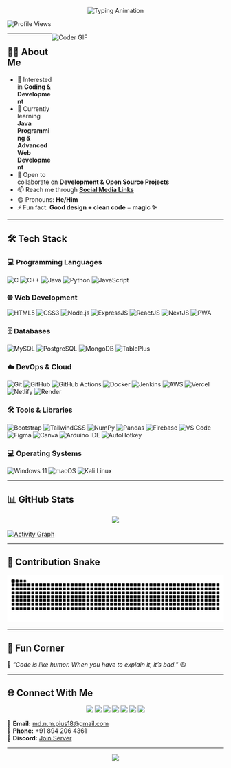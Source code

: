 <!-- Animated Typing Banner -->
<p align="center">
  <img src="https://readme-typing-svg.herokuapp.com?font=Fira+Code&size=28&duration=2800&pause=2000&color=00F700&center=true&vCenter=true&width=700&lines=Hi+👋,+I'm+MD+NAYAJ+MONDAL;Full-Stack+Developer+💻;Open+Source+Enthusiast+🌍;Tech+Explorer+🚀" alt="Typing Animation" />
</p>

<!-- Profile Views -->
<p align="left"> 
  <img src="https://komarev.com/ghpvc/?username=mdnm18&label=Profile%20Views&color=blue&style=plastic" alt="Profile Views" /> 
</p>

<!-- GIF -->
<img align="right" src="https://media.giphy.com/media/SWoSkN6DxTszqIKEqv/giphy.gif" alt="Coder GIF" width="400" height="320">

---

## 👨‍💻 About Me  
- 👀 Interested in **Coding & Development**  
- 🌱 Currently learning **Java Programming & Advanced Web Development**  
- 💞 Open to collaborate on **Development & Open Source Projects**  
- 📫 Reach me through **[Social Media Links](#-connect-with-me)**  
- 😄 Pronouns: **He/Him**  
- ⚡ Fun fact: **Good design + clean code = magic ✨**  

---

## 🛠️ Tech Stack  

### 💻 Programming Languages  
![C](https://img.shields.io/badge/C-00599C?style=for-the-badge&logo=c&logoColor=white)
![C++](https://img.shields.io/badge/C%2B%2B-00599C?style=for-the-badge&logo=cplusplus&logoColor=white)
![Java](https://img.shields.io/badge/Java-007396?style=for-the-badge&logo=java&logoColor=white)
![Python](https://img.shields.io/badge/Python-3776AB?style=for-the-badge&logo=python&logoColor=white)
![JavaScript](https://img.shields.io/badge/JavaScript-F7DF1E?style=for-the-badge&logo=javascript&logoColor=black)

### 🌐 Web Development  
![HTML5](https://img.shields.io/badge/HTML5-E34F26?style=for-the-badge&logo=html5&logoColor=white)
![CSS3](https://img.shields.io/badge/CSS3-1572B6?style=for-the-badge&logo=css3&logoColor=white)
![Node.js](https://img.shields.io/badge/Node.js-339933?style=for-the-badge&logo=node.js&logoColor=white)
![ExpressJS](https://img.shields.io/badge/Express-000000?style=for-the-badge&logo=express&logoColor=white)
![ReactJS](https://img.shields.io/badge/React-61DAFB?style=for-the-badge&logo=react&logoColor=black)
![NextJS](https://img.shields.io/badge/Next.js-000000?style=for-the-badge&logo=nextdotjs&logoColor=white)
![PWA](https://img.shields.io/badge/PWA-FF6C00?style=for-the-badge&logo=googlechrome&logoColor=white)

### 🗄️ Databases  
![MySQL](https://img.shields.io/badge/MySQL-003B57?style=for-the-badge&logo=mysql&logoColor=white)
![PostgreSQL](https://img.shields.io/badge/PostgreSQL-336791?style=for-the-badge&logo=postgresql&logoColor=white)
![MongoDB](https://img.shields.io/badge/MongoDB-47A248?style=for-the-badge&logo=mongodb&logoColor=white)
![TablePlus](https://img.shields.io/badge/TablePlus-2A9D8F?style=for-the-badge&logo=tableplus&logoColor=white)

### ☁️ DevOps & Cloud  
![Git](https://img.shields.io/badge/Git-F05032?style=for-the-badge&logo=git&logoColor=white)
![GitHub](https://img.shields.io/badge/GitHub-181717?style=for-the-badge&logo=github&logoColor=white)
![GitHub Actions](https://img.shields.io/badge/GitHub_Actions-2088FF?style=for-the-badge&logo=githubactions&logoColor=white)
![Docker](https://img.shields.io/badge/Docker-2496ED?style=for-the-badge&logo=docker&logoColor=white)
![Jenkins](https://img.shields.io/badge/Jenkins-D24939?style=for-the-badge&logo=jenkins&logoColor=white)
![AWS](https://img.shields.io/badge/AWS-232F3E?style=for-the-badge&logo=amazonaws&logoColor=white)
![Vercel](https://img.shields.io/badge/Vercel-000000?style=for-the-badge&logo=vercel&logoColor=white)
![Netlify](https://img.shields.io/badge/Netlify-00C7B7?style=for-the-badge&logo=netlify&logoColor=white)
![Render](https://img.shields.io/badge/Render-00AEEF?style=for-the-badge&logo=render&logoColor=white)

### 🛠️ Tools & Libraries  
![Bootstrap](https://img.shields.io/badge/Bootstrap-7952B3?style=for-the-badge&logo=bootstrap&logoColor=white)
![TailwindCSS](https://img.shields.io/badge/TailwindCSS-38B2AC?style=for-the-badge&logo=tailwindcss&logoColor=white)
![NumPy](https://img.shields.io/badge/NumPy-013243?style=for-the-badge&logo=numpy&logoColor=white)
![Pandas](https://img.shields.io/badge/Pandas-150458?style=for-the-badge&logo=pandas&logoColor=white)
![Firebase](https://img.shields.io/badge/Firebase-FFCA28?style=for-the-badge&logo=firebase&logoColor=black)
![VS Code](https://img.shields.io/badge/VS_Code-007ACC?style=for-the-badge&logo=visualstudiocode&logoColor=white)
![Figma](https://img.shields.io/badge/Figma-F24E1E?style=for-the-badge&logo=figma&logoColor=white)
![Canva](https://img.shields.io/badge/Canva-00C4CC?style=for-the-badge&logo=canva&logoColor=white)
![Arduino IDE](https://img.shields.io/badge/Arduino_IDE-00979D?style=for-the-badge&logo=arduino&logoColor=white)
![AutoHotkey](https://img.shields.io/badge/AutoHotkey-0C7B93?style=for-the-badge&logo=autohotkey&logoColor=white)

### 💻 Operating Systems  
![Windows 11](https://img.shields.io/badge/Windows_11-0078D6?style=for-the-badge&logo=windows&logoColor=white)
![macOS](https://img.shields.io/badge/macOS-000000?style=for-the-badge&logo=apple&logoColor=white)
![Kali Linux](https://img.shields.io/badge/Kali_Linux-00A1E4?style=for-the-badge&logo=kali-linux&logoColor=white)

---

## 📊 GitHub Stats  


<p align="center">
<!--   <img src="https://github-readme-stats.vercel.app/api?username=mdnm18&show_icons=true&theme=radical&hide_border=true&count_private=true" height="170"/> -->
  <img src="https://github-readme-streak-stats.herokuapp.com/?user=mdnm18&theme=radical&hide_border=true&background=0D1117&stroke=00E676&ring=00E676&fire=00E676&currStreakLabel=00E676" height="170"/>
</p>

<p align="center">
<!--   <img src="https://github-readme-stats.vercel.app/api/top-langs/?username=mdnm18&layout=compact&theme=radical&hide_border=true" height="170"/> -->
</p>


<!-- Activity Graph -->
[![Activity Graph](https://github-readme-activity-graph.vercel.app/graph?username=mdnm18&theme=react-dark&hide_border=true&line=00E676&point=FFFFFF)](https://github.com/ashutosh00710/github-readme-activity-graph)

---

## 🐍 Contribution Snake  
![Snake animation](https://github.com/mdnm18/mdnm18/blob/output/snake.svg)

---

## 🎉 Fun Corner  
💬 *"Code is like humor. When you have to explain it, it’s bad."* 😆  

---

## 🌐 Connect With Me  

<p align="center">
  <a href="https://my-portfolio-website-eight-pi.vercel.app/index.html"><img src="https://img.shields.io/badge/Portfolio-000000?style=for-the-badge&logo=vercel&logoColor=white"/></a>
  <a href="https://www.linkedin.com/in/md-nayaj-mondal"><img src="https://img.shields.io/badge/LinkedIn-0A66C2?style=for-the-badge&logo=linkedin&logoColor=white"/></a>
  <a href="https://github.com/mdnm18"><img src="https://img.shields.io/badge/GitHub-181717?style=for-the-badge&logo=github&logoColor=white"/></a>
  <a href="https://x.com/MD_N_M_18"><img src="https://img.shields.io/badge/Twitter-1DA1F2?style=for-the-badge&logo=x&logoColor=white"/></a>
  <a href="https://www.instagram.com/md._n.m._india_18"><img src="https://img.shields.io/badge/Instagram-E4405F?style=for-the-badge&logo=instagram&logoColor=white"/></a>
  <a href="https://youtube.com/@nexttechypixel"><img src="https://img.shields.io/badge/YouTube-FF0000?style=for-the-badge&logo=youtube&logoColor=white"/></a>
  <a href="mailto:md.n.m.pius18@gmail.com"><img src="https://img.shields.io/badge/Email-D14836?style=for-the-badge&logo=gmail&logoColor=white"/></a>
</p>

📧 **Email:** [md.n.m.pius18@gmail.com](mailto:md.n.m.pius18@gmail.com)  
📱 **Phone:** +91 894 206 4361  
💬 **Discord:** [Join Server](YourDiscordInviteLink)

---

<!-- Footer -->
<p align="center">
  <img src="https://capsule-render.vercel.app/api?type=waving&color=gradient&height=120&section=footer"/>
</p>
